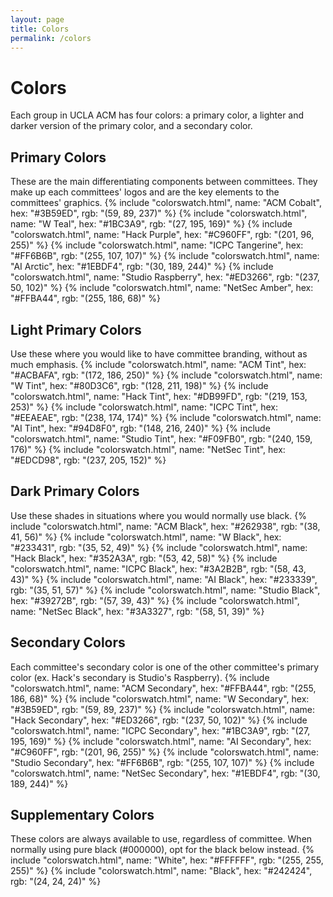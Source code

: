 ```yaml
---
layout: page
title: Colors
permalink: /colors
---
```

# Colors #
Each group in UCLA ACM has four colors: a primary color, a lighter and darker version of the primary color, and a secondary color. 

## Primary Colors ##
These are the main differentiating components between committees. They make up each committees' logos and are the key elements to the committees' graphics.
{% include "colorswatch.html", name: "ACM Cobalt", hex: "#3B59ED", rgb: "(59, 89, 237)" %}
{% include "colorswatch.html", name: "W Teal", hex: "#1BC3A9", rgb: "(27, 195, 169)" %}
{% include "colorswatch.html", name: "Hack Purple", hex: "#C960FF", rgb: "(201, 96, 255)" %}
{% include "colorswatch.html", name: "ICPC Tangerine", hex: "#FF6B6B", rgb: "(255, 107, 107)" %}
{% include "colorswatch.html", name: "AI Arctic", hex: "#1EBDF4", rgb: "(30, 189, 244)" %}
{% include "colorswatch.html", name: "Studio Raspberry", hex: "#ED3266", rgb: "(237, 50, 102)" %}
{% include "colorswatch.html", name: "NetSec Amber", hex: "#FFBA44", rgb: "(255, 186, 68)" %}

## Light Primary Colors ##
Use these where you would like to have committee branding, without as much emphasis.
{% include "colorswatch.html", name: "ACM Tint", hex: "#ACBAFA", rgb: "(172, 186, 250)" %}
{% include "colorswatch.html", name: "W Tint", hex: "#80D3C6", rgb: "(128, 211, 198)" %}
{% include "colorswatch.html", name: "Hack Tint", hex: "#DB99FD", rgb: "(219, 153, 253)" %}
{% include "colorswatch.html", name: "ICPC Tint", hex: "#EEAEAE", rgb: "(238, 174, 174)" %}
{% include "colorswatch.html", name: "AI Tint", hex: "#94D8F0", rgb: "(148, 216, 240)" %}
{% include "colorswatch.html", name: "Studio Tint", hex: "#F09FB0", rgb: "(240, 159, 176)" %}
{% include "colorswatch.html", name: "NetSec Tint", hex: "#EDCD98", rgb: "(237, 205, 152)" %}

## Dark Primary Colors ##
Use these shades in situations where you would normally use black.
{% include "colorswatch.html", name: "ACM Black", hex: "#262938", rgb: "(38, 41, 56)" %}
{% include "colorswatch.html", name: "W Black", hex: "#233431", rgb: "(35, 52, 49)" %}
{% include "colorswatch.html", name: "Hack Black", hex: "#352A3A", rgb: "(53, 42, 58)" %}
{% include "colorswatch.html", name: "ICPC Black", hex: "#3A2B2B", rgb: "(58, 43, 43)" %}
{% include "colorswatch.html", name: "AI Black", hex: "#233339", rgb: "(35, 51, 57)" %}
{% include "colorswatch.html", name: "Studio Black", hex: "#39272B", rgb: "(57, 39, 43)" %}
{% include "colorswatch.html", name: "NetSec Black", hex: "#3A3327", rgb: "(58, 51, 39)" %}

## Secondary Colors ##
Each committee's secondary color is one of the other committee's primary color (ex. Hack's secondary is Studio's Raspberry). 
{% include "colorswatch.html", name: "ACM Secondary", hex: "#FFBA44", rgb: "(255, 186, 68)" %}
{% include "colorswatch.html", name: "W Secondary", hex: "#3B59ED", rgb: "(59, 89, 237)" %}
{% include "colorswatch.html", name: "Hack Secondary", hex: "#ED3266", rgb: "(237, 50, 102)" %}
{% include "colorswatch.html", name: "ICPC Secondary", hex: "#1BC3A9", rgb: "(27, 195, 169)" %}
{% include "colorswatch.html", name: "AI Secondary", hex: "#C960FF", rgb: "(201, 96, 255)" %}
{% include "colorswatch.html", name: "Studio Secondary", hex: "#FF6B6B", rgb: "(255, 107, 107)" %}
{% include "colorswatch.html", name: "NetSec Secondary", hex: "#1EBDF4", rgb: "(30, 189, 244)" %}

## Supplementary Colors ##
These colors are always available to use, regardless of committee. When normally using pure black (#000000), opt for the black below instead.
{% include "colorswatch.html", name: "White", hex: "#FFFFFF", rgb: "(255, 255, 255)" %}
{% include "colorswatch.html", name: "Black", hex: "#242424", rgb: "(24, 24, 24)" %}
